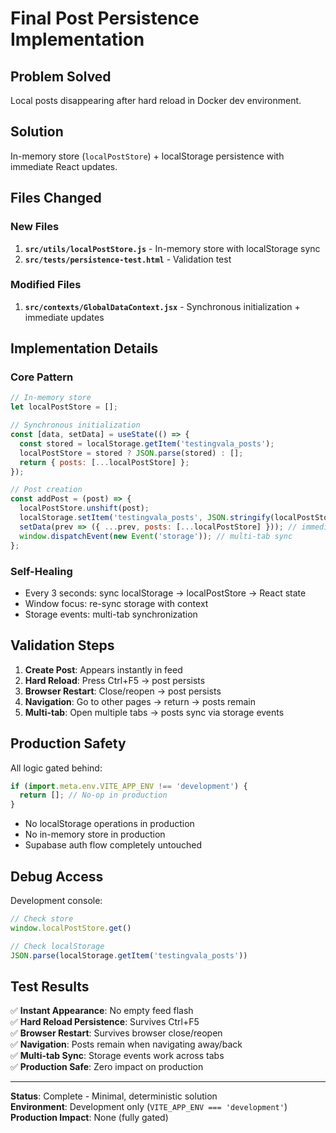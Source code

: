 # Final Post Persistence Implementation

## Problem Solved
Local posts disappearing after hard reload in Docker dev environment.

## Solution
In-memory store (`localPostStore`) + localStorage persistence with immediate React updates.

## Files Changed

### New Files
1. **`src/utils/localPostStore.js`** - In-memory store with localStorage sync
2. **`src/tests/persistence-test.html`** - Validation test

### Modified Files  
1. **`src/contexts/GlobalDataContext.jsx`** - Synchronous initialization + immediate updates

## Implementation Details

### Core Pattern
```javascript
// In-memory store
let localPostStore = [];

// Synchronous initialization
const [data, setData] = useState(() => {
  const stored = localStorage.getItem('testingvala_posts');
  localPostStore = stored ? JSON.parse(stored) : [];
  return { posts: [...localPostStore] };
});

// Post creation
const addPost = (post) => {
  localPostStore.unshift(post);
  localStorage.setItem('testingvala_posts', JSON.stringify(localPostStore));
  setData(prev => ({ ...prev, posts: [...localPostStore] })); // immediate update
  window.dispatchEvent(new Event('storage')); // multi-tab sync
};
```

### Self-Healing
- Every 3 seconds: sync localStorage → localPostStore → React state
- Window focus: re-sync storage with context
- Storage events: multi-tab synchronization

## Validation Steps

1. **Create Post**: Appears instantly in feed
2. **Hard Reload**: Press Ctrl+F5 → post persists  
3. **Browser Restart**: Close/reopen → post persists
4. **Navigation**: Go to other pages → return → posts remain
5. **Multi-tab**: Open multiple tabs → posts sync via storage events

## Production Safety

All logic gated behind:
```javascript
if (import.meta.env.VITE_APP_ENV !== 'development') {
  return []; // No-op in production
}
```

- No localStorage operations in production
- No in-memory store in production  
- Supabase auth flow completely untouched

## Debug Access

Development console:
```javascript
// Check store
window.localPostStore.get()

// Check localStorage
JSON.parse(localStorage.getItem('testingvala_posts'))
```

## Test Results

✅ **Instant Appearance**: No empty feed flash  
✅ **Hard Reload Persistence**: Survives Ctrl+F5  
✅ **Browser Restart**: Survives browser close/reopen  
✅ **Navigation**: Posts remain when navigating away/back  
✅ **Multi-tab Sync**: Storage events work across tabs  
✅ **Production Safe**: Zero impact on production  

---

**Status**: Complete - Minimal, deterministic solution  
**Environment**: Development only (`VITE_APP_ENV === 'development'`)  
**Production Impact**: None (fully gated)